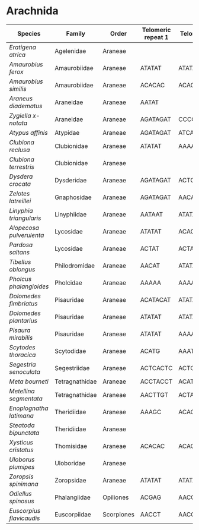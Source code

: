# Arachnida

| Species | Family | Order | Telomeric repeat 1 | Telomeric repeat 2 | Data type |
| -- | --- | --- | --- | --- | --- |
| *Eratigena atrica* | Agelenidae | Araneae |  |  | pacbio |
| *Amaurobius ferox* | Amaurobiidae | Araneae | ATATAT | ATATATAT | pacbio |
| *Amaurobius similis* | Amaurobiidae | Araneae | ACACAC | ACACACAC | pacbio |
| *Araneus diadematus* | Araneidae | Araneae | AATAT |  | pacbio |
| *Zygiella x-notata* | Araneidae | Araneae | AGATAGAT | CCCCC | pacbio |
| *Atypus affinis* | Atypidae | Araneae | AGATAGAT | ATCATC | pacbio |
| *Clubiona reclusa* | Clubionidae | Araneae | ATATAT | AAAAAA | pacbio |
| *Clubiona terrestris* | Clubionidae | Araneae |  |  | pacbio |
| *Dysdera crocata* | Dysderidae | Araneae | AGATAGAT | ACTCACTC | pacbio |
| *Zelotes latreillei* | Gnaphosidae | Araneae | AGATAGAT | AACAT | pacbio |
| *Linyphia triangularis* | Linyphiidae | Araneae | AATAAT | ATATAT | pacbio |
| *Alopecosa pulverulenta* | Lycosidae | Araneae | ATATAT | ACACAC | pacbio |
| *Pardosa saltans* | Lycosidae | Araneae | ACTAT | ACTATACTAT | pacbio |
| *Tibellus oblongus* | Philodromidae | Araneae | AACAT | ATATAT | pacbio |
| *Pholcus phalangioides* | Pholcidae | Araneae | AAAAA | AAAAAA | pacbio |
| *Dolomedes fimbriatus* | Pisauridae | Araneae | ACATACAT | ATATAT | pacbio |
| *Dolomedes plantarius* | Pisauridae | Araneae | ATATAT | ATATATAT | assembly |
| *Pisaura mirabilis* | Pisauridae | Araneae | ATATAT | AAAAA | pacbio |
| *Scytodes thoracica* | Scytodidae | Araneae | ACATG | AAATTGTCTAATAAT | pacbio |
| *Segestria senoculata* | Segestriidae | Araneae | ACTCACTC | ACTCACTCACTC | pacbio |
| *Meta bourneti* | Tetragnathidae | Araneae | ACCTACCT | ACATACAT | pacbio |
| *Metellina segmentata* | Tetragnathidae | Araneae | AACTTGT | ACTATGG | pacbio |
| *Enoplognatha latimana* | Theridiidae | Araneae | AAAGC | ACACAC | pacbio |
| *Steatoda bipunctata* | Theridiidae | Araneae |  |  | pacbio |
| *Xysticus cristatus* | Thomisidae | Araneae | ACACAC | ACACACAC | pacbio |
| *Uloborus plumipes* | Uloboridae | Araneae |  |  | pacbio |
| *Zoropsis spinimana* | Zoropsidae | Araneae | ATATAT | ATATATAT | pacbio |
| *Odiellus spinosus* | Phalangiidae | Opiliones | ACGAG | AACCT | pacbio |
| *Euscorpius flavicaudis* | Euscorpiidae | Scorpiones | AACCT | AACCTAACCT | pacbio |
